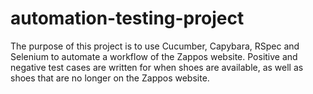 # automation-testing-project

The purpose of this project is to use Cucumber, Capybara, RSpec and Selenium to automate a workflow of the Zappos website. 
Positive and negative test cases are written for when shoes are available, as well as shoes that are no longer on the Zappos website.
